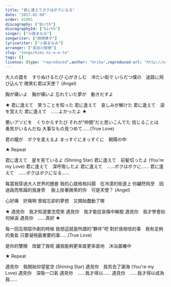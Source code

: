 ```yaml
---
title: "君に逢えてボクはボクになる"
date: "2017-02-04"
order: 41001
discography: ["Birth"]
discographyId: ["birth"]
singer: ["小森まなみ"]
songwriter: ["岡崎律子"]
lyricwriter: ["小森まなみ"]
arranger: ["長谷川智樹"]
slug: "songs/kimi-ni-a-e-te"
tags: []
license: {type: "reproduced",author: "Orika",reproduced-url: "http://orikamushi.myweb.hinet.net",reproduced-website: "織歌蟲"}
---
```


大人の罠を　すりぬけるたび 
心がきしむ　冷たい街で 
いらだつ僕の　迷路に飛び込んで 
微笑む君は天使？ (Angel)

胸が痛いよ　胸が痛いよ 
忘れていた夢が　動きだすよ 

★ 君に逢えて　笑うことを知った 
君に逢えて　哀しみが解けた 
君に逢えて　涙を覚えた 
君に逢えて　......よかったよ ★ 

悪いアソビを　くりかえすたび 
それが“仲間”だと思いこんでた 
信じることは　勇気がいるんだね 
大事なもの見つめて......(True Love) 

君の瞳が　ボクを変えるよ 
まっすぐにまっすぐに　朝陽の中 

★ Repeat

君に逢えて　星を見ているよ (Shining Star) 
君に逢えて　前髪切ったよ (You're my Love) 
君に逢えて　深呼吸したよ 
君に逢えて　......ボクはボクに...... 
君に逢えて　......ボクはボクになる......

每當我穿過大人世界的圈套
我的心就格格抖顫　在冷漠的街道上
你翩然飛至　因迷路而焦躁的我身旁　
臉上掛著微笑的你　可是天使？ (Angel)

心好痛　好痛啊
曾經忘卻的夢想　又開始蠢動了哪

★ 遇見你　我才知道要怎麼笑
遇見你　我才能從哀傷中解脫
遇見你　我才學會如何掉淚
遇見你　......真好 ★ 

每一回互相惡作劇的時候
我想這就是所謂的“夥伴”吧
對於我相信的事　我有足夠的勇氣
只要凝視最重要的事......(True Love) 

是你的雙眼　改變了我呢 
讓我能夠更率直更率直地　沐浴晨曦中

★ Repeat

遇見你　我開始仰望星空 (Shining Star)
遇見你　我剪去了瀏海 (You're my Love)
遇見你　深吸一口氣
遇見你　......我才得以...... 
遇見你　......我才得以成為我......
